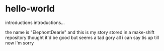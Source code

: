 # hello-world
introductions introductions...

the name is "ElephontDearie" and this is my story
stored in a make-shift repository
thought it'd be good but seems a tad gory
all i can say tis up till now I'm sorry
